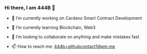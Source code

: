 ### Hi there, I am 444B 👋

- 🔭 I’m currently working on Cardano Smart Contract Development
- 🌱 I’m currently learning Blockchain, Web3
- 👯 I’m looking to collaborate on anything and make mistakes fast
 
- 📫 How to reach me: 444b+githubcontact1@pm.me



<!---
- 🤔 I’m looking for help with ...
- 💬 Ask me about
- ⚡ Fun fact: 
--->
